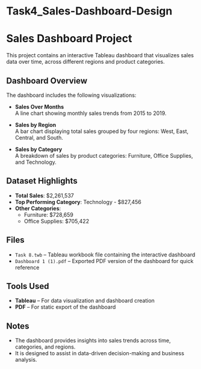 # Task4_Sales-Dashboard-Design
# Sales Dashboard Project

This project contains an interactive Tableau dashboard that visualizes sales data over time, across different regions and product categories.

## Dashboard Overview

The dashboard includes the following visualizations:

- **Sales Over Months**  
  A line chart showing monthly sales trends from 2015 to 2019.

- **Sales by Region**  
  A bar chart displaying total sales grouped by four regions: West, East, Central, and South.

- **Sales by Category**  
  A breakdown of sales by product categories: Furniture, Office Supplies, and Technology.

## Dataset Highlights

- **Total Sales**: $2,261,537  
- **Top Performing Category**: Technology - $827,456  
- **Other Categories**:
  - Furniture: $728,659  
  - Office Supplies: $705,422

## Files

- `Task 8.twb` – Tableau workbook file containing the interactive dashboard  
- `Dashboard 1 (1).pdf` – Exported PDF version of the dashboard for quick reference

## Tools Used

- **Tableau** – For data visualization and dashboard creation  
- **PDF** – For static export of the dashboard

## Notes

- The dashboard provides insights into sales trends across time, categories, and regions.
- It is designed to assist in data-driven decision-making and business analysis.
